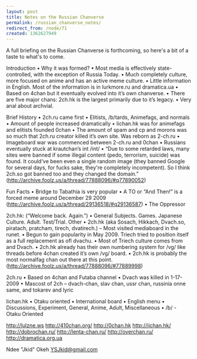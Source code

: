 ```yaml
---
layout: post
title: Notes on the Russian Chanverse
permalink: /russian_chanverse_notes/
redirect_from: /node/71
created: 1362627949
---
```

A full briefing on the Russian Chanverse is forthcoming, so here's a bit of a taste to what's to come.

Introduction
•	Why it was formed?
•	Most media is effectively state-controlled, with the exception of Russia Today.
•	Much completely culture, more focused on anime and has an active meme culture.
•	Little information in English. Most of the information is in lurkmore.ru and dramatica.ua
•	Based on 4chan but it eventually evolved into it’s own chanverse.
•	There are five major chans: 2ch.hk is the largest primarily due to it’s legacy.
•	Very anal about archvial.

Brief History
•	2ch.ru came first
•	Elitists, /b/tards, Animefags, and normals
•	Amount of people increased dramatically
•	Iichan.hk was for animefags and elitists founded 0chan
•	The amount of spam and cp and morons was so much that 2ch.ru creator killed it’s own site. Was reborn as 2-ch.ru
•	Imageboard war was commenced between 2-ch.ru and 0chan
•	Russians eventually stuck at krautchan’s int /int/
•	“Due to some retarded laws, many sites were banned if some illegal content (pedo, terrorism, suicide) was found. It could've been even a single random image (they banned Google for several days, for fucks sake, they're completely incompetent). So I think 2ch.so got banned too and they changed the domain.” (http://archive.foolz.us/a/thread/77888096/#q77890052)



Fun Facts
•	Bridge to Tabathia is very popular
•	A TO or “And Then!” is a forced meme around December 29 2009 (http://archive.foolz.us/a/thread/29136518/#q29136587)
•	The Oppressor

2ch.hk: (“Welcome back. Again.”)
•	General Subjects. Games.  Japanese  Culture.  Adult. Test/Trial. Other
•	2ch.hk (aka Sosach, Hikkach, Dvach.so, piratach, pratcham, tirech, dvatirech.) – Most visited mediaboard in the runet.
•	Begun to gain popularity in May 2009. Triech tried to position itself as a full replacement as ofl dvachu. 
•	Most of Triech culture comes from and Dvach.
•	2ch.hk already has their own numbering system for /vg/ like threads before 4chan created it’s own /vg/ board.
•	2ch.hk is probably the most normalfag chan out there at this point. (http://archive.foolz.us/a/thread/77888096/#77889998)

2ch.ru
•	Based on 4chan and Futaba channel
•	Dvach was killed in 1-17-2009
•	Mascost of 2ch – dvach-chan, slav chan, ussr chan, russinia onne same, and tokarev and lyric

Iichan.hk
•	Otaku oriented
•	International board
•	English menu
•	Discussions, Experiment, General, Anime, Adult, Miscellaneous
•	/b/ - Otaku Oriented

http://lulzne.ws
http://410chan.org/
http://0chan.hk
http://iichan.hk/
http://dobrochan.ru/
http://lenta-chan.ru/
http://overchan.ru/
http://dramatica.org.ua


Ndee "Jkid" Okeh
YSJkid@gmail.com
